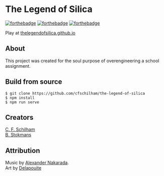 # The Legend of Silica
[![forthebadge](https://forthebadge.com/images/badges/not-a-bug-a-feature.svg)](https://forthebadge.com) [![forthebadge](https://forthebadge.com/images/badges/you-didnt-ask-for-this.svg)](https://forthebadge.com) [![forthebadge](https://forthebadge.com/images/badges/it-works-why.svg)](https://forthebadge.com)

Play at [thelegendofsilica.github.io](https://thelegendofsilica.github.io/)

## About
This project was created for the soul purpose of overengineering a school assignment.

## Build from source  
`$ git clone https://github.com/cfschilham/the-legend-of-silica`  
`$ npm install`  
`$ npm run serve`

## Creators
[C. F. Schilham](https://github.com/cfschilham)  
[B. Stokmans](https://github.com/BenStokmans)

## Attribution
Music by [Alexander Nakarada](https://www.youtube.com/channel/UCw4wdHksXbaiyu3BiBNNW0w).  
Art by [Delapouite](https://delapouite.com/)